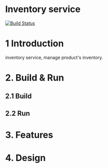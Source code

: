 # Inventory service
[![Build Status](https://travis-ci.org/reactivesw/inventory.svg?branch=master)](https://travis-ci.org/reactivesw/inventory)
 
# 1 Introduction
inventory service, manage product's inventory.

# 2. Build & Run
## 2.1 Build

## 2.2 Run

# 3. Features

# 4. Design


